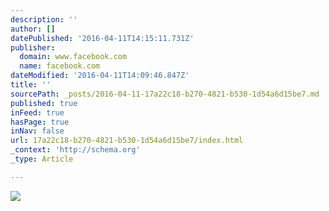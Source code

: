 ```yaml
---
description: ''
author: []
datePublished: '2016-04-11T14:15:11.731Z'
publisher:
  domain: www.facebook.com
  name: facebook.com
dateModified: '2016-04-11T14:09:46.847Z'
title: ''
sourcePath: _posts/2016-04-11-17a22c18-b270-4821-b530-1d54a6d15be7.md
published: true
inFeed: true
hasPage: true
inNav: false
url: 17a22c18-b270-4821-b530-1d54a6d15be7/index.html
_context: 'http://schema.org'
_type: Article

---
```

![](https://scontent-tpe1-1.xx.fbcdn.net/hphotos-xft1/t31.0-8/12977167_474789759376384_8283673563927048380_o.jpg)